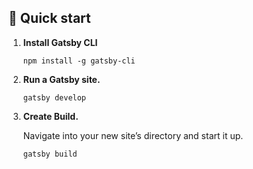 ## 🚀 Quick start

1.  **Install Gatsby CLI**

    ```shell
    npm install -g gatsby-cli
    ```

2.  **Run a Gatsby site.**

    ```shell
    gatsby develop
    ```

3.  **Create Build.**

    Navigate into your new site’s directory and start it up.

    ```shell
    gatsby build
    ```
